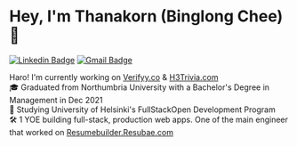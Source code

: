 # Hey, I'm Thanakorn (Binglong Chee) 👋

[![Linkedin Badge](https://img.shields.io/badge/-ThanakornChee-blue?style=flat-square&logo=linkedin&logoColor=white&link=https://www.linkedin.com/in/thanakorn-chee/)](https://www.linkedin.com/in/thanakorn-chee/) [![Gmail Badge](https://img.shields.io/badge/-Binglong2206@gmail.com-red?style=flat-square&logo=gmail&logoColor=white&link=mailto:binglong2206@gmail.com)](mailto:binglong2206@gmail.com)  


Haro! I'm currently working on [Verifyy.co](https://verifyy.co/) & [H3Trivia.com](https://h3trivia.com/)<br />
🎓 Graduated from Northumbria University with a Bachelor's Degree in Management in Dec 2021<br />
📖 Studying University of Helsinki's FullStackOpen Development Program<br />
🛠 1 YOE building full-stack, production web apps. One of the main engineer that worked on [Resumebuilder.Resubae.com](https://resumebuilder.resubae.com/)<br />


